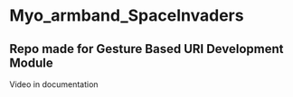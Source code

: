 # Myo_armband_SpaceInvaders

## Repo made for Gesture Based URI Development Module
Video in documentation
